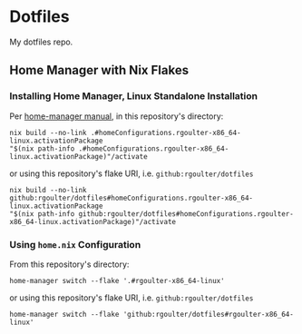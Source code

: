 # Dotfiles

My dotfiles repo.

## Home Manager with Nix Flakes

### Installing Home Manager, Linux Standalone Installation

Per [home-manager manual](https://nix-community.github.io/home-manager/index.html#ch-nix-flakes), in this repository's directory:

```
nix build --no-link .#homeConfigurations.rgoulter-x86_64-linux.activationPackage
"$(nix path-info .#homeConfigurations.rgoulter-x86_64-linux.activationPackage)"/activate
```

or using this repository's flake URI, i.e. `github:rgoulter/dotfiles`

```
nix build --no-link github:rgoulter/dotfiles#homeConfigurations.rgoulter-x86_64-linux.activationPackage
"$(nix path-info github:rgoulter/dotfiles#homeConfigurations.rgoulter-x86_64-linux.activationPackage)"/activate
```

### Using `home.nix` Configuration

From this repository's directory:

```
home-manager switch --flake '.#rgoulter-x86_64-linux'
```

or using this repository's flake URI, i.e. `github:rgoulter/dotfiles`

```
home-manager switch --flake 'github:rgoulter/dotfiles#rgoulter-x86_64-linux'
```

